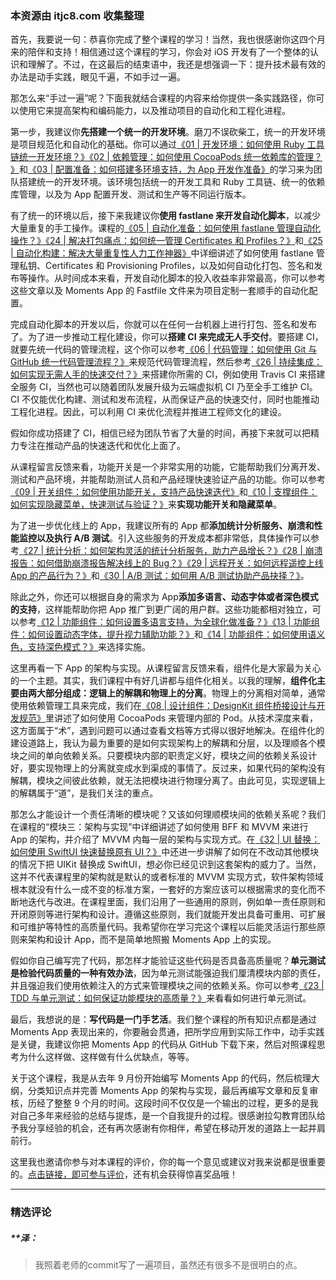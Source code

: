 ### 本资源由 itjc8.com 收集整理
<p data-nodeid="777" class="">首先，我要说一句：恭喜你完成了整个课程的学习！当然，我也很感谢你这四个月来的陪伴和支持！相信通过这个课程的学习，你会对 iOS 开发有了一个整体的认识和理解了。不过，在这最后的结束语中，我还是想强调一下：提升技术最有效的办法是动手实践，眼见千遍，不如手过一遍。</p>
<p data-nodeid="778">那怎么来“手过一遍”呢？下面我就结合课程的内容来给你提供一条实践路径，你可以使用它来提高架构和编码能力，以及推动项目的自动化和工程化进程。</p>
<p data-nodeid="779">第一步，我建议你<strong data-nodeid="816">先搭建一个统一的开发环境</strong>。磨刀不误砍柴工，统一的开发环境是项目规范化和自动化的基础。你可以通过<a href="https://kaiwu.lagou.com/course/courseInfo.htm?courseId=657&amp;sid=20-h5Url-0&amp;buyFrom=2&amp;pageId=1pz4#/detail/pc?id=6654&amp;fileGuid=xxQTRXtVcqtHK6j8" data-nodeid="803">《01 | 开发环境：如何使用 Ruby 工具链统一开发环境？》</a><a href="https://kaiwu.lagou.com/course/courseInfo.htm?courseId=657&amp;sid=20-h5Url-0&amp;buyFrom=2&amp;pageId=1pz4#/detail/pc?id=6655&amp;fileGuid=xxQTRXtVcqtHK6j8" data-nodeid="808">《02 | 依赖管理：如何使用 CocoaPods 统一依赖库的管理？ 》</a>和<a href="https://kaiwu.lagou.com/course/courseInfo.htm?courseId=657&amp;sid=20-h5Url-0&amp;buyFrom=2&amp;pageId=1pz4#/detail/pc?id=6656&amp;fileGuid=xxQTRXtVcqtHK6j8" data-nodeid="814">《03 | 配置准备：如何搭建多环境支持，为 App 开发作准备》</a>的学习来为团队搭建统一的开发环境。该环境包括统一的开发工具和 Ruby 工具链、统一的依赖库管理，以及为 App 配置开发、测试和生产等不同运行版本。</p>
<p data-nodeid="780">有了统一的环境以后，接下来我建议你<strong data-nodeid="839">使用 fastlane 来开发自动化脚本</strong>，以减少大量重复的手工操作。课程的<a href="https://kaiwu.lagou.com/course/courseInfo.htm?courseId=657&amp;sid=20-h5Url-0&amp;buyFrom=2&amp;pageId=1pz4#/detail/pc?id=6658&amp;fileGuid=xxQTRXtVcqtHK6j8" data-nodeid="826">《05 | 自动化准备：如何使用 fastlane 管理自动化操作？》</a><a href="https://kaiwu.lagou.com/course/courseInfo.htm?courseId=657&amp;sid=20-h5Url-0&amp;buyFrom=2&amp;pageId=1pz4#/detail/pc?id=6679&amp;fileGuid=xxQTRXtVcqtHK6j8" data-nodeid="831">《24 | 解决打包痛点：如何统一管理 Certificates 和 Profiles？》</a>和<a href="https://kaiwu.lagou.com/course/courseInfo.htm?courseId=657&amp;sid=20-h5Url-0&amp;buyFrom=2&amp;pageId=1pz4#/detail/pc?id=6680&amp;fileGuid=xxQTRXtVcqtHK6j8" data-nodeid="837">《25 | 自动化构建：解决大量重复性人力工作神器》</a>中详细讲述了如何使用 fastlane 管理私钥、Certificates 和 Provisioning Profiles，以及如何自动化打包、签名和发布等操作。从时间成本来看，开发自动化脚本的投入收益率非常最高，你可以参考这些文章以及 Moments App 的 Fastfile 文件来为项目定制一套顺手的自动化配置。</p>
<p data-nodeid="971" class="">完成自动化脚本的开发以后，你就可以在任何一台机器上进行打包、签名和发布了。为了进一步推动工程化建设，你可以<strong data-nodeid="989">搭建 CI 来完成无人手交付</strong>。要搭建 CI，就要先统一代码的管理流程，这个你可以参考<a href="https://kaiwu.lagou.com/course/courseInfo.htm?courseId=657&amp;sid=20-h5Url-0&amp;buyFrom=2&amp;pageId=1pz4#/detail/pc?id=6659&amp;fileGuid=xxQTRXtVcqtHK6j8" data-nodeid="981">《06 | 代码管理：如何使用 Git 与 GitHub 统一代码管理流程？》</a>来规范代码管理流程，然后参考<a href="https://kaiwu.lagou.com/course/courseInfo.htm?courseId=657&amp;sid=20-h5Url-0&amp;buyFrom=2&amp;pageId=1pz4#/detail/pc?id=6681&amp;fileGuid=xxQTRXtVcqtHK6j8" data-nodeid="987">《26 | 持续集成：如何实现无需人手的快速交付？》</a>来搭建你所需的 CI，例如使用 Travis CI 来搭建全服务 CI，当然也可以随着团队发展升级为云端虚拟机 CI 乃至全手工维护 CI。CI 不仅能优化构建、测试和发布流程，从而保证产品的快速交付，同时也能推动工程化进程。因此，可以利用 CI 来优化流程并推进工程师文化的建设。</p>

<p data-nodeid="782">假如你成功搭建了 CI，相信已经为团队节省了大量的时间，再接下来就可以把精力专注在推动产品的快速迭代和优化上面了。</p>
<p data-nodeid="1378" class="te-preview-highlight">从课程留言反馈来看，功能开关是一个非常实用的功能，它能帮助我们分离开发、测试和产品环境，并能帮助测试人员和产品经理快速验证产品的功能。你可以参考<a href="https://kaiwu.lagou.com/course/courseInfo.htm?courseId=657&amp;sid=20-h5Url-0&amp;buyFrom=2&amp;pageId=1pz4#/detail/pc?id=6662&amp;fileGuid=xxQTRXtVcqtHK6j8" data-nodeid="1384">《09 | 开关组件：如何使用功能开关，支持产品快速迭代》</a>和<a href="https://kaiwu.lagou.com/course/courseInfo.htm?courseId=657&amp;sid=20-h5Url-0&amp;buyFrom=2&amp;pageId=1pz4#/detail/pc?id=6663&amp;fileGuid=xxQTRXtVcqtHK6j8" data-nodeid="1390">《10 | 支撑组件：如何实现隐藏菜单，快速测试与验证？》</a>来<strong data-nodeid="1396">实现功能开关和隐藏菜单</strong>。</p>

<p data-nodeid="784">为了进一步优化线上的 App，我建议所有的 App 都<strong data-nodeid="904">添加统计分析服务、崩溃和性能监控以及执行 A/B 测试</strong>。引入这些服务的开发成本都非常低，具体操作可以参考<a href="https://kaiwu.lagou.com/course/courseInfo.htm?courseId=657&amp;sid=20-h5Url-0&amp;buyFrom=2&amp;pageId=1pz4#/detail/pc?id=6682&amp;fileGuid=xxQTRXtVcqtHK6j8" data-nodeid="886">《27 | 统计分析：如何架构灵活的统计分析服务，助力产品增长？》</a><a href="https://kaiwu.lagou.com/course/courseInfo.htm?courseId=657&amp;sid=20-h5Url-0&amp;buyFrom=2&amp;pageId=1pz4#/detail/pc?id=6683&amp;fileGuid=xxQTRXtVcqtHK6j8" data-nodeid="891">《28 | 崩溃报告：如何借助崩溃报告解决线上的 Bug？》</a><a href="https://kaiwu.lagou.com/course/courseInfo.htm?courseId=657&amp;sid=20-h5Url-0&amp;buyFrom=2&amp;pageId=1pz4#/detail/pc?id=6684&amp;fileGuid=xxQTRXtVcqtHK6j8" data-nodeid="896">《29 | 远程开关：如何远程遥控上线 App 的产品行为？》</a>和<a href="https://kaiwu.lagou.com/course/courseInfo.htm?courseId=657&amp;sid=20-h5Url-0&amp;buyFrom=2&amp;pageId=1pz4#/detail/pc?id=6685&amp;fileGuid=xxQTRXtVcqtHK6j8" data-nodeid="902">《30 | A/B 测试：如何用 A/B 测试协助产品抉择？》</a>。</p>
<p data-nodeid="785">除此之外，你还可以根据自身的需求为 App<strong data-nodeid="927">添加多语言、动态字体或者深色模式的支持</strong>，这样能帮助你把 App 推广到更广阔的用户群。这些功能都相对独立，可以参考<a href="https://kaiwu.lagou.com/course/courseInfo.htm?courseId=657&amp;sid=20-h5Url-0&amp;buyFrom=2&amp;pageId=1pz4#/detail/pc?id=6665&amp;fileGuid=xxQTRXtVcqtHK6j8" data-nodeid="914">《12 | 功能组件：如何设置多语言支持，为全球化做准备？》</a><a href="https://kaiwu.lagou.com/course/courseInfo.htm?courseId=657&amp;sid=20-h5Url-0&amp;buyFrom=2&amp;pageId=1pz4#/detail/pc?id=6666&amp;fileGuid=xxQTRXtVcqtHK6j8" data-nodeid="919">《13 | 功能组件：如何设置动态字体，提升视力辅助功能？》</a>和<a href="https://kaiwu.lagou.com/course/courseInfo.htm?courseId=657&amp;sid=20-h5Url-0&amp;buyFrom=2&amp;pageId=1pz4#/detail/pc?id=6667&amp;fileGuid=xxQTRXtVcqtHK6j8" data-nodeid="925">《14 | 功能组件：如何使用语义色，支持深色模式？》</a>来选择实施。</p>
<p data-nodeid="786">这里再看一下 App 的架构与实现。从课程留言反馈来看，组件化是大家最为关心的一个主题。其实，我们课程中有好几讲都与组件化相关。以我的理解，<strong data-nodeid="939">组件化主要由两大部分组成：逻辑上的解耦和物理上的分离</strong>。物理上的分离相对简单，通常使用依赖管理工具来完成，我们在<a href="https://kaiwu.lagou.com/course/courseInfo.htm?courseId=657&amp;sid=20-h5Url-0&amp;buyFrom=2&amp;pageId=1pz4#/detail/pc?id=6661&amp;fileGuid=xxQTRXtVcqtHK6j8" data-nodeid="937">《08 | 设计组件：DesignKit 组件桥接设计与开发规范》</a>里讲述了如何使用 CocoaPods 来管理内部的 Pod。从技术深度来看，这方面属于“术”，遇到问题可以通过查看文档等方式得以很好地解决。在组件化的建设道路上，我认为最为重要的是如何实现架构上的解耦和分层，以及理顺各个模块之间的单向依赖关系。只要模块内部的职责定义好，模块之间的依赖关系设计好，要实现物理上的分离就变成水到渠成的事情了。反过来，如果代码的架构没有解耦，模块之间彼此依赖，就无法把模块进行物理分离了。由此可见，实现逻辑上的解耦属于“道”，是我们关注的重点。</p>
<p data-nodeid="787">那怎么才能设计一个责任清晰的模块呢？又该如何理顺模块间的依赖关系呢？我们在课程的“模块三：架构与实现”中详细讲述了如何使用 BFF 和 MVVM 来进行 App 的架构，并介绍了 MVVM 内每一层的架构与实现方式。在<a href="https://kaiwu.lagou.com/course/courseInfo.htm?courseId=657&amp;sid=20-h5Url-0&amp;buyFrom=2&amp;pageId=1pz4#/detail/pc?id=6687&amp;fileGuid=xxQTRXtVcqtHK6j8" data-nodeid="945">《32 | UI 替换：如何使用 SwiftUI 快速替换原有 UI？》</a>中还进一步讲解了如何在不改动其他模块的情况下把 UIKit 替换成 SwiftUI，想必你已经见识到这套架构的威力了。当然，这并不代表课程里的架构就是默认的或者标准的 MVVM 实现方式，软件架构领域根本就没有什么一成不变的标准方案，一套好的方案应该可以根据需求的变化而不断地迭代与改进。在课程里面，我们沿用了一些通用的原则，例如单一责任原则和开闭原则等进行架构和设计。遵循这些原则，我们就能开发出具备可重用、可扩展和可维护等特性的高质量代码。我希望你在学习完这个课程以后能灵活运行那些原则来架构和设计 App，而不是简单地照搬 Moments App 上的实现。</p>
<p data-nodeid="788">假如你自己编写完了代码，那怎样才能验证这些代码是否具备高质量呢？<strong data-nodeid="958">单元测试是检验代码质量的一种有效办法</strong>，因为单元测试能强迫我们厘清模块内部的责任，并且强迫我们使用依赖注入的方式来管理模块之间的依赖关系。你可以参考<a href="https://kaiwu.lagou.com/course/courseInfo.htm?courseId=657&amp;sid=20-h5Url-0&amp;buyFrom=2&amp;pageId=1pz4#/detail/pc?id=6678&amp;fileGuid=xxQTRXtVcqtHK6j8" data-nodeid="956">《23 | TDD 与单元测试：如何保证功能模块的高质量？》</a>来看看如何进行单元测试。</p>
<p data-nodeid="789">最后，我想说的是：<strong data-nodeid="964">写代码是一门手艺活</strong>。我们整个课程的所有知识点都是通过 Moments App 表现出来的，你要融会贯通，把所学应用到实际工作中，动手实践是关键，我建议你把 Moments App 的代码从 GitHub 下载下来，然后对照课程思考为什么这样做、这样做有什么优缺点，等等。</p>
<p data-nodeid="790">关于这个课程，我是从去年 9 月份开始编写 Moments App 的代码，然后梳理大纲，分类知识点并完善 Moments App 的架构与实现，最后再编写文章和反复审核，历经了整整 9 个月的时间。这段时间不仅仅是一个输出的过程，更多的是我对自己多年来经验的总结与提炼，是一个自我提升的过程。很感谢拉勾教育团队给予我分享经验的机会，还有再次感谢有你相伴，希望在移动开发的道路上一起并肩前行。</p>
<p data-nodeid="791" class="">这里我也邀请你参与对本课程的评价，你的每一个意见或建议对我来说都是很重要的。<a href="https://wj.qq.com/s2/8564745/5905/?fileGuid=xxQTRXtVcqtHK6j8" data-nodeid="969">点击链接，即可参与评价</a>，还有机会获得惊喜奖品哦！</p>

---

### 精选评论

##### **泽：
> 我照着老师的commit写了一遍项目，虽然还有很多不是很明白的点。

